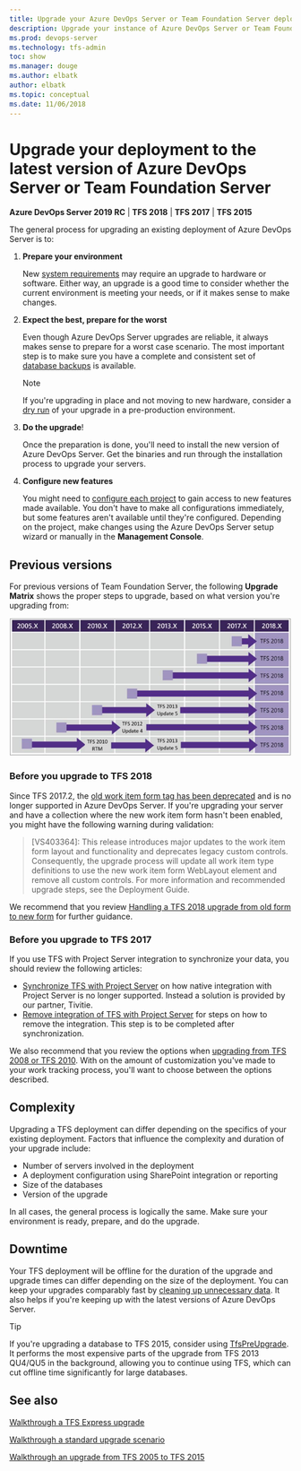```yaml
---
title: Upgrade your Azure DevOps Server or Team Foundation Server deployment 
description: Upgrade your instance of Azure DevOps Server or Team Foundation Server to the latest version
ms.prod: devops-server
ms.technology: tfs-admin
toc: show
ms.manager: douge
ms.author: elbatk
author: elbatk
ms.topic: conceptual
ms.date: 11/06/2018
---
```


# Upgrade your deployment to the latest version of Azure DevOps Server or Team Foundation Server

**Azure DevOps Server 2019 RC** | **TFS 2018** | **TFS 2017** | **TFS 2015**

The general process for upgrading an existing deployment of Azure DevOps Server is to:

1. **Prepare your environment**

    New [system requirements](../requirements.md) may require an upgrade to hardware or software. Either way, an upgrade is a good time to consider whether the current environment is meeting your needs, or if it makes sense to make changes.

1. **Expect the best, prepare for the worst**

    Even though Azure DevOps Server upgrades are reliable, it always makes sense to prepare for a worst case scenario. The most important step is to make sure you have a complete and consistent set of [database backups](../admin/backup/config-backup-sched-plan.md) is available.

    > [!NOTE]
    > If you're upgrading in place and not moving to new hardware, consider a [dry run](pre-production.md) of your upgrade in a pre-production environment.

1. **Do the upgrade**!

    Once the preparation is done, you'll need to install the new version of Azure DevOps Server. Get the binaries and run through the installation process to upgrade your servers.

1. **Configure new features**

    You might need to [configure each project](/azure/devops/work/customize/configure-features-after-upgrade) to gain access to new features made available. You don't have to make all configurations immediately, but some features aren't available until they're configured. Depending on the project, make changes using the Azure DevOps Server setup wizard or manually in the **Management Console**.

## Previous versions

For previous versions of Team Foundation Server, the following **Upgrade Matrix** shows the proper steps to upgrade, based on what version you're upgrading from:

![TFS 2018 Upgrade path matrix for all versions](../_img/tfs2018upgradematrix.png)

### Before you upgrade to TFS 2018

Since TFS 2017.2, the [old work item form <Layout> tag has been deprecated](https://blogs.msdn.microsoft.com/devops/2017/05/22/announcing-the-deprecation-of-the-old-work-item-form-in-tfs/) and is no longer supported in Azure DevOps Server. If you're upgrading your server and have a collection where the new work item form hasn't been enabled, you might have the following warning during validation:

> [VS403364]: This release introduces major updates to the work item form layout and functionality and deprecates legacy custom controls. Consequently, the upgrade process will update all work item type definitions to use the new work item form WebLayout element and remove all custom controls. For more information and recommended upgrade steps, see the Deployment Guide.

We recommend that you review [Handling a TFS 2018 upgrade from old form to new form](https://blogs.msdn.microsoft.com/devops/2017/05/22/announcing-the-deprecation-of-the-old-work-item-form-in-tfs) for further guidance.

### Before you upgrade to TFS 2017

If you use TFS with Project Server integration to synchronize your data, you should review the following articles:  

- [Synchronize TFS with Project Server](/azure/devops/work/tfs-ps-sync/sync-ps-tfs) on how native integration with Project Server is no longer supported. Instead a solution is provided by our partner, Tivitie.
- [Remove integration of TFS with Project Server](/azure/devops/work/tfs-ps-sync/remove-tfs-ps-integration) for steps on how to remove the integration. This step is to be completed after synchronization.

We also recommend that you review the options when [upgrading from TFS 2008 or TFS 2010](/azure/devops/work/customize/upgrade-tfs-2008-or-2010). With on the amount of customization you've made to your work tracking process, you'll want to choose between the options described.  

## Complexity

Upgrading a TFS deployment can differ depending on the specifics of your existing deployment. Factors that influence the complexity and duration of your upgrade include:

- Number of servers involved in the deployment
- A deployment configuration using SharePoint integration or reporting
- Size of the databases
- Version of the upgrade

In all cases, the general process is logically the same. Make sure your environment is ready, prepare, and do the upgrade.

## Downtime

Your TFS deployment will be offline for the duration of the upgrade and upgrade times can differ depending on the size of the deployment. You can keep your upgrades comparably fast by [cleaning up unnecessary data](/azure/devops/tfs-server/upgrade/clean-up-data). It also helps if you're keeping up with the latest versions of Azure DevOps Server.

> [!TIP]
> If you're upgrading a database to TFS 2015, consider using [TfsPreUpgrade](pre-upgrade.md). It performs the most expensive parts of the upgrade from TFS 2013 QU4/QU5 in the background, allowing you to continue using TFS, which can cut offline time significantly for large databases.

## See also

[Walkthrough a TFS Express upgrade](express.md)

[Walkthrough a standard upgrade scenario](walkthrough.md)

[Walkthrough an upgrade from TFS 2005 to TFS 2015](tfs-2005-to-2015.md)